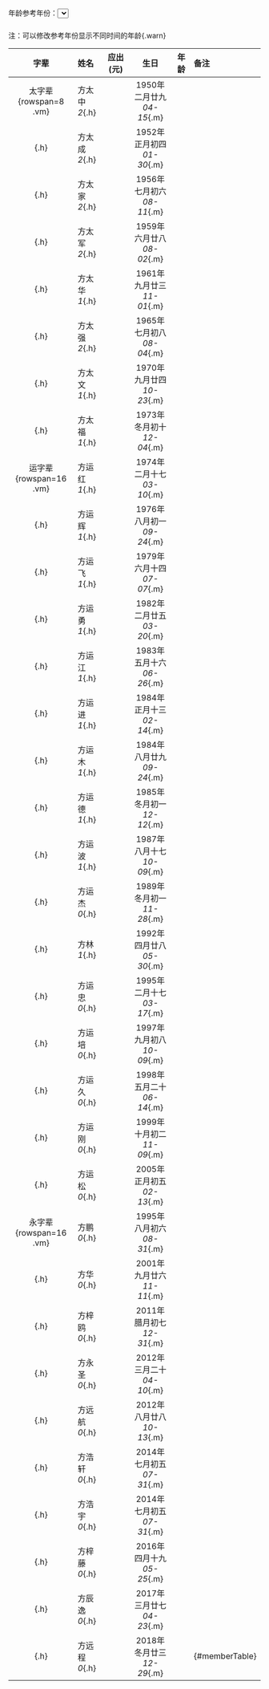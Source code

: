 年龄参考年份：<select id="caldate" style="margin: 30px 0 10px 0"></select>

注：可以修改参考年份显示不同时间的年龄{.warn}

|字辈|姓名|应出(元)|生日|年龄|备注|
|:-:|:-|:-:|:-:|:-:|:-|
|太字辈{rowspan=8 .vm}|方太中*2*{.h}||1950年二月廿九*04-15*{.m}|||
|{.h}|方太成*2*{.h}||1952年正月初四*01-30*{.m}|||
|{.h}|方太家*2*{.h}||1956年七月初六*08-11*{.m}|||
|{.h}|方太军*2*{.h}||1959年六月廿八*08-02*{.m}|||
|{.h}|方太华*1*{.h}||1961年九月廿三*11-01*{.m}|||
|{.h}|方太强*2*{.h}||1965年七月初八*08-04*{.m}|||
|{.h}|方太文*1*{.h}||1970年九月廿四*10-23*{.m}|||
|{.h}|方太福*1*{.h}||1973年冬月初十*12-04*{.m}|||
|运字辈{rowspan=16 .vm}|方运红*1*{.h}||1974年二月十七*03-10*{.m}|||
|{.h}|方运辉*1*{.h}||1976年八月初一*09-24*{.m}|||
|{.h}|方运飞*1*{.h}||1979年六月十四*07-07*{.m}|||
|{.h}|方运勇*1*{.h}||1982年二月廿五*03-20*{.m}|||
|{.h}|方运江*1*{.h}||1983年五月十六*06-26*{.m}|||
|{.h}|方运进*1*{.h}||1984年正月十三*02-14*{.m}|||
|{.h}|方运木*1*{.h}||1984年八月廿九*09-24*{.m}|||
|{.h}|方运德*1*{.h}||1985年冬月初一*12-12*{.m}|||
|{.h}|方运波*1*{.h}||1987年八月十七*10-09*{.m}|||
|{.h}|方运杰*0*{.h}||1989年冬月初一*11-28*{.m}|||
|{.h}|方林*1*{.h}||1992年四月廿八*05-30*{.m}|||
|{.h}|方运忠*0*{.h}||1995年二月十七*03-17*{.m}|||
|{.h}|方运培*0*{.h}||1997年九月初八*10-09*{.m}|||
|{.h}|方运久*0*{.h}||1998年五月二十*06-14*{.m}|||
|{.h}|方运刚*0*{.h}||1999年十月初二*11-09*{.m}|||
|{.h}|方运松*0*{.h}||2005年正月初五*02-13*{.m}|||
|永字辈{rowspan=16 .vm}|方鹏*0*{.h}||1995年八月初六*08-31*{.m}|||
|{.h}|方华*0*{.h}||2001年九月廿六*11-11*{.m}|||
|{.h}|方梓鸥*0*{.h}||2011年腊月初七*12-31*{.m}|||
|{.h}|方永圣*0*{.h}||2012年三月二十*04-10*{.m}|||
|{.h}|方远航*0*{.h}||2012年八月廿八*10-13*{.m}|||
|{.h}|方浩轩*0*{.h}||2014年七月初五*07-31*{.m}|||
|{.h}|方浩宇*0*{.h}||2014年七月初五*07-31*{.m}|||
|{.h}|方梓藤*0*{.h}||2016年四月十九*05-25*{.m}|||
|{.h}|方辰逸*0*{.h}||2017年三月廿七*04-23*{.m}|||
|{.h}|方远程*0*{.h}||2018年冬月廿三*12-29*{.m}||{#memberTable}|

<script>
function getAge(l, lunar) {
    var DATE = ['', '一','二','三','四','五','六','七','八','九','十','十一','十二','十三','十四','十五','十六','十七','十八','十九','二十','廿一','廿二','廿三','廿四','廿五','廿六','廿七','廿八','廿九','三十'];
    var MONTH = ['', '一','二','三','四','五','六','七','八','九','十','冬','腊'];
    var indexOf = function(arr, v) {for(var i in arr) { if (arr[i]==v) return i }};
    var tmp = lunar.split('年');
    var ly = tmp[0];
    tmp = tmp[1].split('月');
    var lm = indexOf(MONTH, tmp[0]);
    var ld = indexOf(DATE, tmp[1]);
    var age = l[0] -ly;
    if (l[1] < lm || (l[1] == lm && l[2] < ld)) {
        age--;
    }
    return age;
}
function updateAge(year, month, date) {
    $('#memberTable tr').each(function(i){
        var tds = $(this).children('td');
        if (i != 0) {
            var flag = $(tds[1]).text().replace(/[^\d]*(\d*)/, '$1');
            var text = $(tds[3]).text();
            var age = getAge([year, month, date], text.replace(/\d\d-\d\d$/, ''));
            var fee = 10;
            var info = '未满18岁且未成家';
            var className = 'lv1';
            if (flag == 2) {
                fee = 50;
                info = '已经完成任务';
                className = 'lv4';
            } else if (flag == 1) {
                fee = 100;
                info = '成家且未完成任务';
                className = 'lv3';
            } else if (age >= 18 && flag == 0) {
                fee = 50;
                info = '满18岁还未成家';
                className = 'lv2';
            } else if (age < 0) {
                fee = 0;
                info = '还未出生';
                className = 'lv0';
            }
            $(tds[2]).text(fee);
            $(tds[4]).text(age);
            $(tds[5]).text(info);
            $(tds[2]).attr("class", className);
            $(tds[5]).attr("class", className);
        }
    });
}
var now = new Date();
var year = now.getFullYear()+1;
for (var i=-5; i<=5; i++) {
    $('#caldate').append("<option value='"+(year+i)+"'>"+(year+i)+"年正月初一</option>");
}
$("#caldate").val(year);
$('#caldate').change(function(e) { updateAge($(this).val(), 1, 1) });
updateAge(year, 1, 1);
</script>

